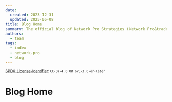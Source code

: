 ```yaml
---
date:
  created: 2023-12-31
  updated: 2025-05-08
title: Blog Home
summary: The official blog of Network Pro Strategies (Network Pro&trade;).
authors:
  - team
tags:
  - index
  - network-pro
  - blog
---
```


<sup>[SPDX-License-Identifier](https://spdx.dev/learn/handling-license-info/):
`CC-BY-4.0 OR GPL-3.0-or-later`</sup>

# Blog Home

